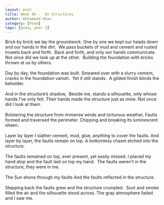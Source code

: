 ```yaml
---
layout: post
title: Week 89 -  On Structures
author: Mohammad Khan
category: [Poem]
tags: [poem, year 2]
---
```

Brick by brick we lay the groundwork.
One by one we kept our heads down and our hands in the dirt. 
We pass buckets of mud and cement and rusted trowels back and forth. 
Back and forth, and only our hands communicate. 
Not once did we look up at the other. 
Building the foundation with bricks thrown at us by others.
<br>
<br>
Day by day, the foundation was built.
Smeared over with a slurry cement, cracks in the foundation vanish. 
Yet it still stands. 
A gilded finish blinds the beholder. 
<br>
<br>
And in the structure’s shadow, 
Beside me, stands a silhouette, only whose hands I’ve only felt.
Their hands made the structure just as mine.
Not once did I look at them.
<br>
<br>
Bolstering the structure from immense winds and torturous weather,
Faults formed and traversed the perimeter.
Chipping and breaking its luminescent sheen.
<br>
<br>
Layer by layer I slather cement, mud, glue, anything to cover the faults.
And layer by layer, the faults remain on top.
A bottomless chasm etched into the structure. 
<br>
<br>
The faults remained on top, ever present, yet easily missed.
I placed my hand atop and the fault laid on top my hand. 
The faults weren’t in the structure, they were in me. 
<br><br>
The Sun shone through my faults
And the faults reflected in the structure.
<br>
<br>
Stepping back the faults grew and the structure crumpled. 
Soot and smoke filled the air and the silhouette stood across.
The gray atmosphere faded and I saw me.





